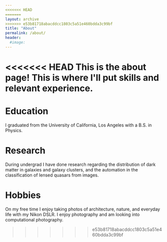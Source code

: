 ```yaml
---
<<<<<<< HEAD
=======
layout: archive
>>>>>>> e53b81718abacddcc1803c5a51e460bdda3c99bf
title: "About"
permalink: /about/
header:
  #image:
---
```


<<<<<<< HEAD
This is the about page! This is where I'll put skills and relevant experience. 
=======
# Education
I graduated from the University of California, Los Angeles with a B.S. in Physics.

# Research
During undergrad I have done research regarding the distribution of dark matter in galaxies and galaxy clusters, and the automation in the classification of lensed quasars from images.

# Hobbies
On my free time I enjoy taking photos of architecture, nature, and everyday life with my Nikon DSLR. I enjoy photography and am looking into computational photography.
>>>>>>> e53b81718abacddcc1803c5a51e460bdda3c99bf
